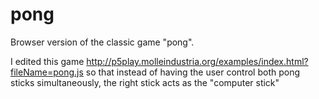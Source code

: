 # pong
Browser version of the classic game "pong".

I edited this game http://p5play.molleindustria.org/examples/index.html?fileName=pong.js so that instead of having the user control both pong sticks simultaneously, the right stick acts as the "computer stick"
